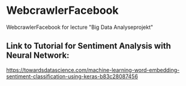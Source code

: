 # WebcrawlerFacebook
WebcrawlerFacebook for lecture "Big Data Analyseprojekt"


## Link to Tutorial for Sentiment Analysis with Neural Network:

https://towardsdatascience.com/machine-learning-word-embedding-sentiment-classification-using-keras-b83c28087456
